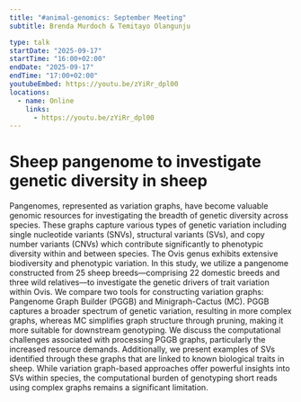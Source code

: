 ```yaml
---
title: "#animal-genomics: September Meeting"
subtitle: Brenda Murdoch & Temitayo Olangunju

type: talk
startDate: "2025-09-17"
startTime: "16:00+02:00"
endDate: "2025-09-17"
endTime: "17:00+02:00"
youtubeEmbed: https://youtu.be/zYiRr_dpl00
locations:
  - name: Online
    links:
      - https://youtu.be/zYiRr_dpl00
---
```


# Sheep pangenome to investigate genetic diversity in sheep

Pangenomes, represented as variation graphs, have become valuable genomic resources for investigating the breadth of genetic diversity across species. These graphs capture various types of genetic variation including single nucleotide variants (SNVs), structural variants (SVs), and copy number variants (CNVs) which contribute significantly to phenotypic diversity within and between species. The Ovis genus exhibits extensive biodiversity and phenotypic variation. In this study, we utilize a pangenome constructed from 25 sheep breeds—comprising 22 domestic breeds and three wild relatives—to investigate the genetic drivers of trait variation within Ovis. We compare two tools for constructing variation graphs: Pangenome Graph Builder (PGGB) and Minigraph-Cactus (MC). PGGB captures a broader spectrum of genetic variation, resulting in more complex graphs, whereas MC simplifies graph structure through pruning, making it more suitable for downstream genotyping. We discuss the computational challenges associated with processing PGGB graphs, particularly the increased resource demands. Additionally, we present examples of SVs identified through these graphs that are linked to known biological traits in sheep. While variation graph-based approaches offer powerful insights into SVs within species, the computational burden of genotyping short reads using complex graphs remains a significant limitation.
